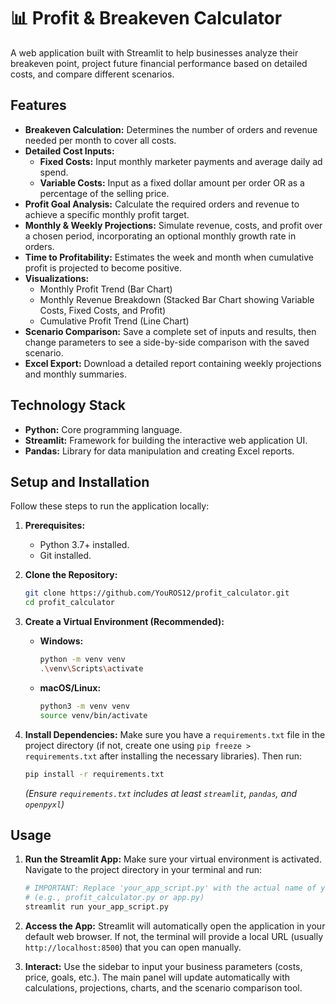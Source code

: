 # 📊 Profit & Breakeven Calculator

A web application built with Streamlit to help businesses analyze their breakeven point, project future financial performance based on detailed costs, and compare different scenarios.

<!-- Optional: Add a screenshot of the running application -->
<!-- ![App Screenshot](link_to_your_screenshot.png) -->

## Features

*   **Breakeven Calculation:** Determines the number of orders and revenue needed per month to cover all costs.
*   **Detailed Cost Inputs:**
    *   **Fixed Costs:** Input monthly marketer payments and average daily ad spend.
    *   **Variable Costs:** Input as a fixed dollar amount per order OR as a percentage of the selling price.
*   **Profit Goal Analysis:** Calculate the required orders and revenue to achieve a specific monthly profit target.
*   **Monthly & Weekly Projections:** Simulate revenue, costs, and profit over a chosen period, incorporating an optional monthly growth rate in orders.
*   **Time to Profitability:** Estimates the week and month when cumulative profit is projected to become positive.
*   **Visualizations:**
    *   Monthly Profit Trend (Bar Chart)
    *   Monthly Revenue Breakdown (Stacked Bar Chart showing Variable Costs, Fixed Costs, and Profit)
    *   Cumulative Profit Trend (Line Chart)
*   **Scenario Comparison:** Save a complete set of inputs and results, then change parameters to see a side-by-side comparison with the saved scenario.
*   **Excel Export:** Download a detailed report containing weekly projections and monthly summaries.

## Technology Stack

*   **Python:** Core programming language.
*   **Streamlit:** Framework for building the interactive web application UI.
*   **Pandas:** Library for data manipulation and creating Excel reports.

## Setup and Installation

Follow these steps to run the application locally:

1.  **Prerequisites:**
    *   Python 3.7+ installed.
    *   Git installed.

2.  **Clone the Repository:**
    ```bash
    git clone https://github.com/YouROS12/profit_calculator.git
    cd profit_calculator
    ```

3.  **Create a Virtual Environment (Recommended):**
    *   **Windows:**
        ```bash
        python -m venv venv
        .\venv\Scripts\activate
        ```
    *   **macOS/Linux:**
        ```bash
        python3 -m venv venv
        source venv/bin/activate
        ```

4.  **Install Dependencies:**
    Make sure you have a `requirements.txt` file in the project directory (if not, create one using `pip freeze > requirements.txt` after installing the necessary libraries). Then run:
    ```bash
    pip install -r requirements.txt
    ```
    *(Ensure `requirements.txt` includes at least `streamlit`, `pandas`, and `openpyxl`)*

## Usage

1.  **Run the Streamlit App:**
    Make sure your virtual environment is activated. Navigate to the project directory in your terminal and run:
    ```bash
    # IMPORTANT: Replace 'your_app_script.py' with the actual name of your Python script
    # (e.g., profit_calculator.py or app.py)
    streamlit run your_app_script.py
    ```

2.  **Access the App:**
    Streamlit will automatically open the application in your default web browser. If not, the terminal will provide a local URL (usually `http://localhost:8500`) that you can open manually.

3.  **Interact:**
    Use the sidebar to input your business parameters (costs, price, goals, etc.). The main panel will update automatically with calculations, projections, charts, and the scenario comparison tool.
